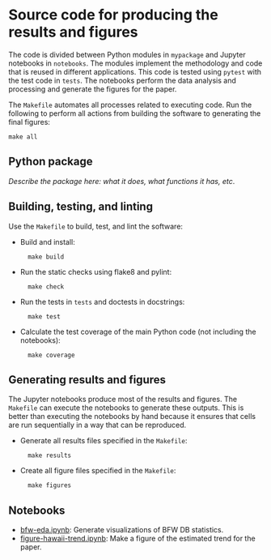 # Source code for producing the results and figures

The code is divided between Python modules in `mypackage` and Jupyter notebooks
in `notebooks`. The modules implement the methodology and code that is reused
in different applications. This code is tested using `pytest` with the test
code in `tests`. The notebooks perform the data analysis and processing and
generate the figures for the paper.

The `Makefile` automates all processes related to executing code.
Run the following to perform all actions from building the software to
generating the final figures:

    make all


## Python package

*Describe the package here: what it does, what functions it has, etc*.


## Building, testing, and linting

Use the `Makefile` to build, test, and lint the software:

* Build and install:

        make build

* Run the static checks using flake8 and pylint:

        make check

* Run the tests in `tests` and doctests in docstrings:

        make test

* Calculate the test coverage of the main Python code (not including the
  notebooks):

        make coverage


## Generating results and figures

The Jupyter notebooks produce most of the results and figures. The `Makefile`
can execute the notebooks to generate these outputs. This is better than
executing the notebooks by hand because it ensures that cells are run
sequentially in a way that can be reproduced.

* Generate all results files specified in the `Makefile`:

        make results

* Create all figure files specified in the `Makefile`:

        make figures


## Notebooks
* [bfw-eda.ipynb](http://nbviewer.jupyter.org/github/visionjo/facerec-bias-bfw/blob/master/code/notebooks/bfw-eda.ipynb):
  Generate visualizations of BFW DB statistics.
* [figure-hawaii-trend.ipynb](http://nbviewer.jupyter.org/githubvisionjo/facerec-bias-bfw/blob/master/code/notebooks/figure-hawaii-trend.ipynb):
  Make a figure of the estimated trend for the paper.
